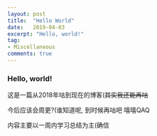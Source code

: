 ```yaml
---
layout: post
title:  "Hello World"
date:   2019-04-03
excerpt: "Hello, world!"
tag:
- Miscellaneous 
comments: true
---
```


### Hello, world!

这是一篇从2018年咕到现在的博客(~~其实我还能再咕~~

今后应该会周更?(谁知道呢, 到时候再咕吧 嘻嘻QAQ

内容主要以一周内学习总结为主(确信